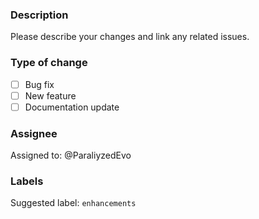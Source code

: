 ### Description

Please describe your changes and link any related issues.

### Type of change

- [ ] Bug fix
- [ ] New feature
- [ ] Documentation update

### Assignee

Assigned to: @ParaliyzedEvo

### Labels

Suggested label: `enhancements`
